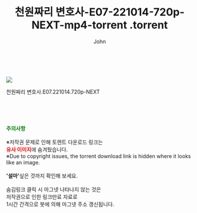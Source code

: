 ﻿---
layout: post
title:  "                   천원짜리 변호사-E07-221014-720p-NEXT-mp4-torrent                .torrent"
author: John
categories: [ 영화 ]
tags: [  ]
image: https://torrentrj59.com/uploadfile/full/e71f0ca973f01099d32b76c463901efef30846a5.jpg 
description: "                   천원짜리 변호사-E07-221014-720p-NEXT-mp4-torrent                 torrent 정보 공유"
toc: true
toc_sticky: true
---

<br>
<p><img src="https://torrentrj59.com/uploadfile/full/e71f0ca973f01099d32b76c463901efef30846a5.jpg"/></p>
 천원짜리 변호사.E07.221014.720p-NEXT  
    
<br><br><br>
<p data-ke-size="size16"><b><span style="color: green;">주의사항</span></b><br /><br />※저작권 문제로 인해 토렌트 다운로드 링크는<br /><b><span style="color: red;">유사 이미지</span></b>에 숨겨뒀습니다.<br />※Due to copyright issues, the torrent download link is hidden where it looks like an image.<br /><br /><b>'설마'</b>싶은 것까지 확인해 보세요.<br /><br />숨김링크 클릭 시 마그넷 나타나지 않는 것은<br />저작권으로 인한 링크만료 자료로<br />1시간 간격으로 봇에 의해 마그넷 주소 갱신됩니다.</p>
